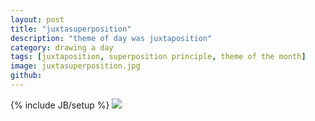 ```yaml
---
layout: post
title: "juxtasuperposition"
description: "theme of day was juxtaposition"
category: drawing a day
tags: [juxtaposition, superposition principle, theme of the month]
image: juxtasuperposition.jpg
github: 
---
```

{% include JB/setup %}
<img src="/images/juxtasuperposition.jpg">
